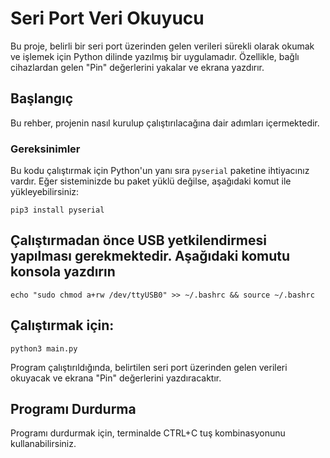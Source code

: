 # Seri Port Veri Okuyucu

Bu proje, belirli bir seri port üzerinden gelen verileri sürekli olarak okumak ve işlemek için Python dilinde yazılmış bir uygulamadır. Özellikle, bağlı cihazlardan gelen "Pin" değerlerini yakalar ve ekrana yazdırır.

## Başlangıç

Bu rehber, projenin nasıl kurulup çalıştırılacağına dair adımları içermektedir.

### Gereksinimler

Bu kodu çalıştırmak için Python'un yanı sıra `pyserial` paketine ihtiyacınız vardır. Eğer sisteminizde bu paket yüklü değilse, aşağıdaki komut ile yükleyebilirsiniz:

```
pip3 install pyserial
```
## Çalıştırmadan önce USB yetkilendirmesi yapılması gerekmektedir. Aşağıdaki komutu konsola yazdırın

```
echo "sudo chmod a+rw /dev/ttyUSB0" >> ~/.bashrc && source ~/.bashrc
```
## Çalıştırmak için:
```
python3 main.py
```
Program çalıştırıldığında, belirtilen seri port üzerinden gelen verileri okuyacak ve ekrana "Pin" değerlerini yazdıracaktır.

## Programı Durdurma
Programı durdurmak için, terminalde CTRL+C tuş kombinasyonunu kullanabilirsiniz.
